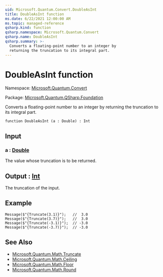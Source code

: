 ```yaml
---
uid: Microsoft.Quantum.Convert.DoubleAsInt
title: DoubleAsInt function
ms.date: 6/22/2021 12:00:00 AM
ms.topic: managed-reference
qsharp.kind: function
qsharp.namespace: Microsoft.Quantum.Convert
qsharp.name: DoubleAsInt
qsharp.summary: >-
  Converts a floating-point number to an integer by
  returning the truncation to its integral part.
---
```


# DoubleAsInt function

Namespace: [Microsoft.Quantum.Convert](xref:Microsoft.Quantum.Convert)

Package: [Microsoft.Quantum.QSharp.Foundation](https://nuget.org/packages/Microsoft.Quantum.QSharp.Foundation)


Converts a floating-point number to an integer byreturning the truncation to its integral part.

```qsharp
function DoubleAsInt (a : Double) : Int
```


## Input

### a : [Double](xref:microsoft.quantum.qsharp.valueliterals#double-literals)

The value whose truncation is to be returned.



## Output : [Int](xref:microsoft.quantum.qsharp.valueliterals#int-literals)

The truncation of the input.

## Example

```Message($"{Truncate(3.1)}");   //  3.0Message($"{Truncate(3.7)}");   //  3.0Message($"{Truncate(-3.1)}");  // -3.0Message($"{Truncate(-3.7)}");  // -3.0```

## See Also

- [Microsoft.Quantum.Math.Truncate](xref:Microsoft.Quantum.Math.Truncate)
- [Microsoft.Quantum.Math.Ceiling](xref:Microsoft.Quantum.Math.Ceiling)
- [Microsoft.Quantum.Math.Floor](xref:Microsoft.Quantum.Math.Floor)
- [Microsoft.Quantum.Math.Round](xref:Microsoft.Quantum.Math.Round)